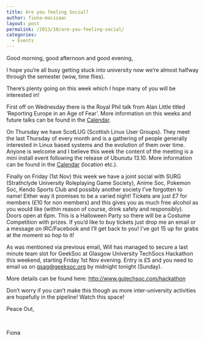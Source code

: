 ```yaml
---
title: Are you feeling Social?
author: fiona-macisaac
layout: post
permalink: /2013/10/are-you-feeling-social/
categories:
  - Events
---
```

Good morning, good afternoon and good evening,

I hope you&#8217;re all busy getting stuck into university now we&#8217;re almost halfway through the semester (wow, time flies).

There&#8217;s plenty going on this week which I hope many of you will be interested in!

First off on Wednesday there is the Royal Phil talk from Alan Little titled &#8216;Reporting Europe in an Age of Fear&#8217;. More information on this weeks and future talks can be found in the <a title="Calendar" href="http://geeksoc.org/calendar/" target="_blank">Calendar</a>.

On Thursday we have ScotLUG (Scottish Linux User Groups). They meet the last Thursday of every month and is a gathering of people generally interested in Linux based systems and the evolution of them over time. Anyone is welcome and I believe this week the content of the meeting is a mini install event following the release of Ubunutu 13.10. More information can be found in the <a title="Calendar" href="http://geeksoc.org/calendar/" target="_blank">Calendar</a> (location etc.).

Finally on Friday (1st Nov) this week we have a joint social with SURG (Strathclyde University Roleplaying Game Society), Anime Soc, Pokemon Soc, Kendo Sports Club and possibly another society I&#8217;ve forgotten to name! Either way it promises to be a varied night! Tickets are just £7 for members (£10 for non members) and this gives you as much free alcohol as you would like (within reason of course, drink safely and responsibly). Doors open at 6pm. This is a Halloween Party so there will be a Costume Competition with prizes. If you&#8217;d like to buy tickets just drop me an email or a message on IRC/Facebook and I&#8217;ll get back to you! I&#8217;ve got 15 up for grabs at the moment so hop to it!

As was mentioned via previous email, Will has managed to secure a last minute team slot for GeekSoc at Glasgow University TechSocs Hackathon this weekend, starting Friday 1st Nov evening. Entry is £5 and you need to email us on <a title="gsag@geeksoc.org" href="mailto: gsag@geeksoc.org" target="_blank">gsag@geeksoc.org</a> by midnight tonight (Sunday).

More details can be found here: <a title="http://www.gutechsoc.com/hackathon" href="http://www.gutechsoc.com/hackathon" target="_blank">http://www.gutechsoc.com/hackathon</a>

Don&#8217;t worry if you can&#8217;t make this though as more inter-university activities are hopefully in the pipeline! Watch this space!

Peace Out,

&nbsp;

Fiona